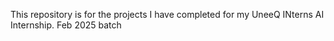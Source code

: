 This repository is for the projects I have completed for my UneeQ INterns AI Internship. Feb 2025 batch 
